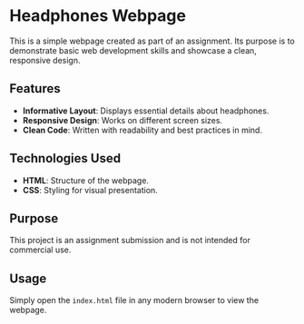 # Headphones Webpage  

This is a simple webpage created as part of an assignment. Its purpose is to demonstrate basic web development skills and showcase a clean, responsive design.  

## Features  
- **Informative Layout**: Displays essential details about headphones.  
- **Responsive Design**: Works on different screen sizes.  
- **Clean Code**: Written with readability and best practices in mind.  

## Technologies Used  
- **HTML**: Structure of the webpage.  
- **CSS**: Styling for visual presentation.

## Purpose  
This project is an assignment submission and is not intended for commercial use.  

## Usage  
Simply open the `index.html` file in any modern browser to view the webpage.  
